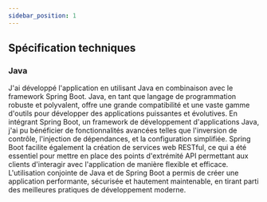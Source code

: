 ```yaml
---
sidebar_position: 1
---
```


## Spécification techniques
### Java

J'ai développé l'application en utilisant Java en combinaison avec le framework Spring Boot. Java, en tant que langage de programmation robuste et polyvalent, offre une grande compatibilité et une vaste gamme d'outils pour développer des applications puissantes et évolutives. En intégrant Spring Boot, un framework de développement d'applications Java, j'ai pu bénéficier de fonctionnalités avancées telles que l'inversion de contrôle, l'injection de dépendances, et la configuration simplifiée. Spring Boot facilite également la création de services web RESTful, ce qui a été essentiel pour mettre en place des points d'extrémité API permettant aux clients d'interagir avec l'application de manière flexible et efficace. L'utilisation conjointe de Java et de Spring Boot a permis de créer une application performante, sécurisée et hautement maintenable, en tirant parti des meilleures pratiques de développement moderne.